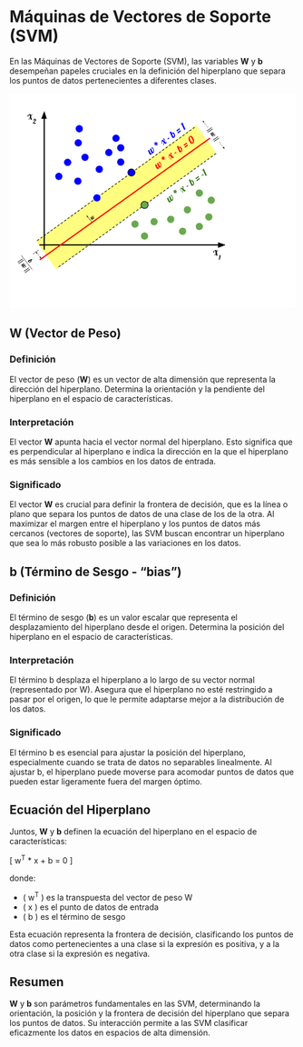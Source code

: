# Máquinas de Vectores de Soporte (SVM)

En las Máquinas de Vectores de Soporte (SVM), las variables **W** y **b** desempeñan papeles cruciales en la definición del hiperplano que separa los puntos de datos pertenecientes a diferentes clases.

![Descripción general](SVM2.png)

## W (Vector de Peso)

### Definición
El vector de peso (**W**) es un vector de alta dimensión que representa la dirección del hiperplano. Determina la orientación y la pendiente del hiperplano en el espacio de características.

### Interpretación
El vector **W** apunta hacia el vector normal del hiperplano. Esto significa que es perpendicular al hiperplano e indica la dirección en la que el hiperplano es más sensible a los cambios en los datos de entrada.

### Significado
El vector **W** es crucial para definir la frontera de decisión, que es la línea o plano que separa los puntos de datos de una clase de los de la otra. Al maximizar el margen entre el hiperplano y los puntos de datos más cercanos (vectores de soporte), las SVM buscan encontrar un hiperplano que sea lo más robusto posible a las variaciones en los datos.

## b (Término de Sesgo - “bias”)

### Definición
El término de sesgo (**b**) es un valor escalar que representa el desplazamiento del hiperplano desde el origen. Determina la posición del hiperplano en el espacio de características.

### Interpretación
El término b desplaza el hiperplano a lo largo de su vector normal (representado por W). Asegura que el hiperplano no esté restringido a pasar por el origen, lo que le permite adaptarse mejor a la distribución de los datos.

### Significado
El término b es esencial para ajustar la posición del hiperplano, especialmente cuando se trata de datos no separables linealmente. Al ajustar b, el hiperplano puede moverse para acomodar puntos de datos que pueden estar ligeramente fuera del margen óptimo.

## Ecuación del Hiperplano

Juntos, **W** y **b** definen la ecuación del hiperplano en el espacio de características:

\[ w<sup>T</sup> * x + b = 0 \]

donde:
- \( w<sup>T</sup> \) es la transpuesta del vector de peso W
- \( x \) es el punto de datos de entrada
- \( b \) es el término de sesgo

Esta ecuación representa la frontera de decisión, clasificando los puntos de datos como pertenecientes a una clase si la expresión es positiva, y a la otra clase si la expresión es negativa.

## Resumen

**W** y **b** son parámetros fundamentales en las SVM, determinando la orientación, la posición y la frontera de decisión del hiperplano que separa los puntos de datos. Su interacción permite a las SVM clasificar eficazmente los datos en espacios de alta dimensión.
